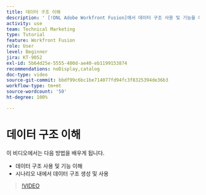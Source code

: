 ```yaml
---
title: 데이터 구조 이해
description: ' [!DNL Adobe Workfront Fusion]에서 데이터 구조 사용 및 기능을 이해하고, 시나리오 내에서 데이터 구조를 생성하고 사용하는 방법에 대해 알아봅니다.'
activity: use
team: Technical Marketing
type: Tutorial
feature: Workfront Fusion
role: User
level: Beginner
jira: KT-9052
exl-id: 5b64d25e-5555-400d-ae40-eb1199153874
recommendations: noDisplay,catalog
doc-type: video
source-git-commit: bbdf99c6bc1be714077fd94fc3f8325394de36b3
workflow-type: tm+mt
source-wordcount: '50'
ht-degree: 100%

---
```


# 데이터 구조 이해

이 비디오에서는 다음 방법을 배우게 됩니다.

* 데이터 구조 사용 및 기능 이해
* 시나리오 내에서 데이터 구조 생성 및 사용

>[!VIDEO](https://video.tv.adobe.com/v/3417954/?quality=12&learn=on&enablevpops=1&captions=kor)
